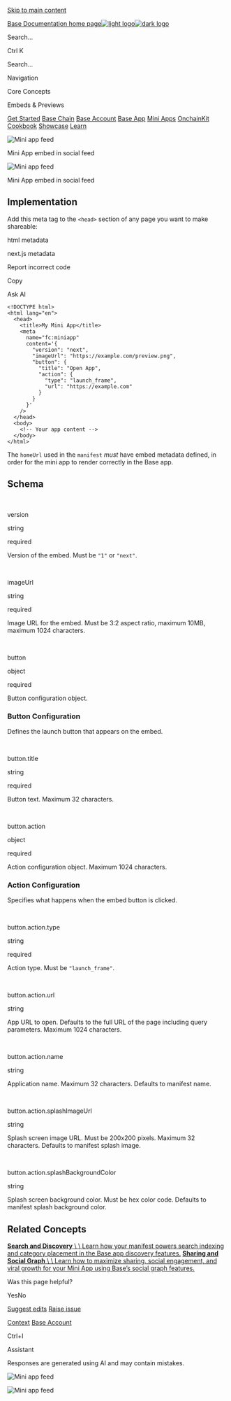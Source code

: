 [Skip to main content](https://docs.base.org/mini-apps/core-concepts/embeds-and-previews#content-area)

[Base Documentation home page![light logo](https://mintcdn.com/base-a060aa97/nnaK9UEOgZ1ZSTpu/logo/logo_light.svg?fit=max&auto=format&n=nnaK9UEOgZ1ZSTpu&q=85&s=0b270f2aae45e381865e49183be66829)![dark logo](https://mintcdn.com/base-a060aa97/nnaK9UEOgZ1ZSTpu/logo/logo_dark.svg?fit=max&auto=format&n=nnaK9UEOgZ1ZSTpu&q=85&s=a53ba31459651eba4826c89d864cdf12)](https://docs.base.org/)

Search...

Ctrl K

Search...

Navigation

Core Concepts

Embeds & Previews

[Get Started](https://docs.base.org/get-started/base) [Base Chain](https://docs.base.org/base-chain/quickstart/why-base) [Base Account](https://docs.base.org/base-account/overview/what-is-base-account) [Base App](https://docs.base.org/base-app/introduction/beta-faq) [Mini Apps](https://docs.base.org/mini-apps/quickstart/migrate-existing-apps) [OnchainKit](https://docs.base.org/onchainkit/latest/getting-started/overview) [Cookbook](https://docs.base.org/cookbook/onboard-any-user) [Showcase](https://docs.base.org/showcase) [Learn](https://docs.base.org/learn/welcome)

![Mini app feed](https://mintcdn.com/base-a060aa97/gS084HRa38b8UMsN/images/minikit/feed_mini.jpg?fit=max&auto=format&n=gS084HRa38b8UMsN&q=85&s=0bff73fdce8aef932cb9245a833eb506)

Mini App embed in social feed

![Mini app feed](https://mintcdn.com/base-a060aa97/gS084HRa38b8UMsN/images/minikit/feed_mini.jpg?fit=max&auto=format&n=gS084HRa38b8UMsN&q=85&s=0bff73fdce8aef932cb9245a833eb506)

Mini App embed in social feed

## [​](https://docs.base.org/mini-apps/core-concepts/embeds-and-previews\#implementation)  Implementation

Add this meta tag to the `<head>` section of any page you want to make shareable:

html metadata

next.js metadata

Report incorrect code

Copy

Ask AI

```
<!DOCTYPE html>
<html lang="en">
  <head>
    <title>My Mini App</title>
    <meta
      name="fc:miniapp"
      content='{
        "version": "next",
        "imageUrl": "https://example.com/preview.png",
        "button": {
          "title": "Open App",
          "action": {
            "type": "launch_frame",
            "url": "https://example.com"
          }
        }
      }'
    />
  </head>
  <body>
    <!-- Your app content -->
  </body>
</html>

```

The `homeUrl` used in the `manifest` _must_ have embed metadata defined, in order for the mini app to render correctly in the Base app.

## [​](https://docs.base.org/mini-apps/core-concepts/embeds-and-previews\#schema)  Schema

[​](https://docs.base.org/mini-apps/core-concepts/embeds-and-previews#param-version)

version

string

required

Version of the embed. Must be `"1"` or `"next"`.

[​](https://docs.base.org/mini-apps/core-concepts/embeds-and-previews#param-image-url)

imageUrl

string

required

Image URL for the embed. Must be 3:2 aspect ratio, maximum 10MB, maximum 1024 characters.

[​](https://docs.base.org/mini-apps/core-concepts/embeds-and-previews#param-button)

button

object

required

Button configuration object.

### [​](https://docs.base.org/mini-apps/core-concepts/embeds-and-previews\#button-configuration)  Button Configuration

Defines the launch button that appears on the embed.

[​](https://docs.base.org/mini-apps/core-concepts/embeds-and-previews#param-button-title)

button.title

string

required

Button text. Maximum 32 characters.

[​](https://docs.base.org/mini-apps/core-concepts/embeds-and-previews#param-button-action)

button.action

object

required

Action configuration object. Maximum 1024 characters.

### [​](https://docs.base.org/mini-apps/core-concepts/embeds-and-previews\#action-configuration)  Action Configuration

Specifies what happens when the embed button is clicked.

[​](https://docs.base.org/mini-apps/core-concepts/embeds-and-previews#param-button-action-type)

button.action.type

string

required

Action type. Must be `"launch_frame"`.

[​](https://docs.base.org/mini-apps/core-concepts/embeds-and-previews#param-button-action-url)

button.action.url

string

App URL to open. Defaults to the full URL of the page including query parameters. Maximum 1024 characters.

[​](https://docs.base.org/mini-apps/core-concepts/embeds-and-previews#param-button-action-name)

button.action.name

string

Application name. Maximum 32 characters. Defaults to manifest name.

[​](https://docs.base.org/mini-apps/core-concepts/embeds-and-previews#param-button-action-splash-image-url)

button.action.splashImageUrl

string

Splash screen image URL. Must be 200x200 pixels. Maximum 32 characters. Defaults to manifest splash image.

[​](https://docs.base.org/mini-apps/core-concepts/embeds-and-previews#param-button-action-splash-background-color)

button.action.splashBackgroundColor

string

Splash screen background color. Must be hex color code. Defaults to manifest splash background color.

## [​](https://docs.base.org/mini-apps/core-concepts/embeds-and-previews\#related-concepts)  Related Concepts

[**Search and Discovery** \\
\\
Learn how your manifest powers search indexing and category placement in the Base app discovery features.](https://docs.base.org/mini-apps/technical-guides/search-and-discovery) [**Sharing and Social Graph** \\
\\
Learn how to maximize sharing, social engagement, and viral growth for your Mini App using Base’s social graph features.](https://docs.base.org/mini-apps/technical-guides/sharing-and-social-graph)

Was this page helpful?

YesNo

[Suggest edits](https://github.com/base/docs/edit/master/docs/mini-apps/core-concepts/embeds-and-previews.mdx) [Raise issue](https://github.com/base/docs/issues/new?title=Issue%20on%20docs&body=Path:%20/mini-apps/core-concepts/embeds-and-previews)

[Context](https://docs.base.org/mini-apps/core-concepts/context) [Base Account](https://docs.base.org/mini-apps/core-concepts/base-account)

Ctrl+I

Assistant

Responses are generated using AI and may contain mistakes.

![Mini app feed](https://mintcdn.com/base-a060aa97/gS084HRa38b8UMsN/images/minikit/feed_mini.jpg?w=840&fit=max&auto=format&n=gS084HRa38b8UMsN&q=85&s=03af290041002c1799420524a699e0cd)

![Mini app feed](https://mintcdn.com/base-a060aa97/gS084HRa38b8UMsN/images/minikit/feed_mini.jpg?w=840&fit=max&auto=format&n=gS084HRa38b8UMsN&q=85&s=03af290041002c1799420524a699e0cd)